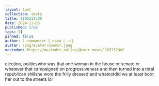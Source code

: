 ```yaml
---
layout: toot
collection: toots
title: 1105232300
date: 2024-11-05
published: true
tags: []
pinned: false
author: ⸸ commander ░ nova ⸸ :~$
avatar: /img/avatar/daemon.jpeg
mastodon: https://mastodon.online/@cmdr_nova/1105232300
---
```


election, politicswho was that one woman in the house or senate or whatever that campaigned on progressiveness and then turned into a total republican shillshe wore the frilly dressed and whatnotdid we at least boot her out to the streets lol
